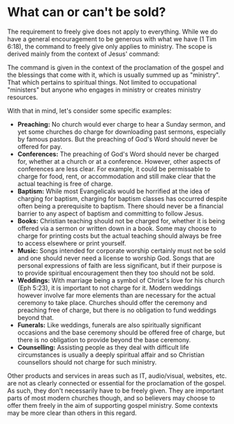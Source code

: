 
# What can or can't be sold?

The requirement to freely give does not apply to everything. While we do have a general encouragement to be generous with what we have (1 Tim 6:18), the command to freely give only applies to ministry. The scope is derived mainly from the context of Jesus' command:

<BibleQuote passage='Matt 10:7-8'></BibleQuote>

The command is given in the context of the proclamation of the gospel and the blessings that come with it, which is usually summed up as "ministry". That which pertains to spiritual things. Not limited to occupational "ministers" but anyone who engages in ministry or creates ministry resources.

With that in mind, let's consider some specific examples:

 * __Preaching:__ No church would ever charge to hear a Sunday sermon, and yet some churches do charge for downloading past sermons, especially by famous pastors. But the preaching of God's Word should never be offered for pay.
 * __Conferences:__ The preaching of God's Word should never be charged for, whether at a church or at a conference. However, other aspects of conferences are less clear. For example, it could be permissable to charge for food, rent, or accommodation and still make clear that the actual teaching is free of charge.
 * __Baptism:__ While most Evangelicals would be horrified at the idea of charging for baptism, charging for baptism classes has occurred despite often being a prerequisite to baptism. There should never be a financial barrier to any aspect of baptism and committing to follow Jesus.
 * __Books:__ Christian teaching should not be charged for, whether it is being offered via a sermon or written down in a book. Some may choose to charge for printing costs but the actual teaching should always be free to access elsewhere or print yourself.
 * __Music:__ Songs intended for corporate worship certainly must not be sold and one should never need a license to worship God. Songs that are personal expressions of faith are less significant, but if their purpose is to provide spiritual encouragement then they too should not be sold.
 * __Weddings:__ With marriage being a symbol of Christ's love for his church (Eph 5:23), it is important to not charge for it. Modern weddings however involve far more elements than are necessary for the actual ceremony to take place. Churches should offer the ceremony and preaching free of charge, but there is no obligation to fund weddings beyond that.
 * __Funerals:__ Like weddings, funerals are also spiritually significant occasions and the base ceremony should be offered free of charge, but there is no obligation to provide beyond the base ceremony.
 * __Counselling:__ Assisting people as they deal with difficult life circumstances is usually a deeply spiritual affair and so Christian counsellors should not charge for such ministry.

Other products and services in areas such as IT, audio/visual, websites, etc. are not as clearly connected or essential for the proclamation of the gospel. As such, they don't necessarily have to be freely given. They are important parts of most modern churches though, and so believers may choose to offer them freely in the aim of supporting gospel ministry. Some contexts may be more clear than others in this regard.
